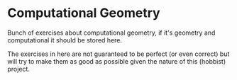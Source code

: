 # Computational Geometry

Bunch of exercises about computational geometry, if it's geometry and computational it should be
stored here.

The exercises in here are not guaranteed to be perfect (or even correct) but will try to make them 
as good as possible given the nature of this (hobbist) project.

